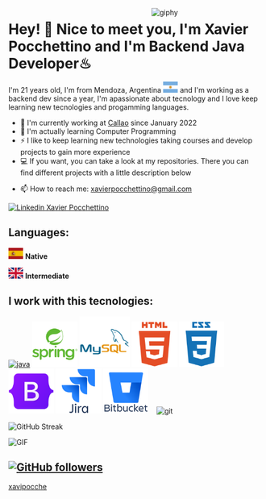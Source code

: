 [<img align='right' src="https://media.giphy.com/media/M9gbBd9nbDrOTu1Mqx/giphy.gif" width="220" alt="giphy">](https://t.me/voko_aleksey)

# Hey! 👋 Nice to meet you, I'm Xavier Pocchettino and I'm Backend Java Developer♨

I'm 21 years old, I'm from Mendoza, Argentina <img src="https://github.com/lipis/flag-icons/blob/main/flags/4x3/ar.svg" height="22"> and I'm working as a backend dev since a year, I'm apassionate about tecnology and I love keep learning new tecnologies and progamming languages.  

- 🔭 I'm currently working at <a href="https://callao.io/" target="_blank">Callao</a> since January 2022
- 🌱 I'm actually learning Computer Programming
- ⚡ I like to keep learning new technologies taking courses and develop projects to gain more experience
- 💻 If you want, you can take a look at my repositories. There you can find different projects with a little description below
<!-- - 👯 I'm looking to collaborate on ... -->
<!-- - 🤔 I'm looking for help with ... -->
<!-- - 💬 Ask me about ... -->
<!-- - 😄 Pronouns: ... -->
<!-- - ⚡ Fun fact: ... -->

- 📫 How to reach me: xavierpocchettino@gmail.com <br>
<a href="https://www.linkedin.com/in/xavier-pocchettino-529885201/">
  <img alt="Linkedin Xavier Pocchettino" src="https://img.shields.io/badge/linkedin-%230077B5.svg?style=for-the-badge&logo=linkedin&logoColor=white"/>
</a>

## Languages:
<p>
    <p> <img src="https://github.com/lipis/flag-icons/blob/main/flags/4x3/es.svg" height="22"> <strong>Native</strong> </p>
    <p> <img src="https://github.com/lipis/flag-icons/blob/main/flags/4x3/gb.svg" height="22"> <strong>Intermediate</strong> </p>
</p>

## I work with this tecnologies:

[<img src="https://cdn.iconscout.com/icon/free/png-128/java-2038875-1720088.png" alt="java" width="90">](https://docs.oracle.com/en/java/)
[<img src="https://github.com/devicons/devicon/blob/master/icons/spring/spring-original-wordmark.svg" alt="spring" width="90">](https://spring.io/)
[<img src="https://github.com/devicons/devicon/blob/master/icons/mysql/mysql-original-wordmark.svg" alt="mysql" width="100">](https://www.mysql.com/)
<img src="https://github.com/devicons/devicon/blob/master/icons/html5/html5-plain-wordmark.svg" alt="html5" width="90">
<img src="https://github.com/devicons/devicon/blob/master/icons/css3/css3-plain-wordmark.svg" alt="css3" width="90">
[<img src="https://github.com/devicons/devicon/blob/master/icons/bootstrap/bootstrap-original.svg" alt="bootstrap" width="90">](https://getbootstrap.com/)
[<img src="https://github.com/devicons/devicon/blob/master/icons/jira/jira-original-wordmark.svg" alt="jira" width="90">](https://www.atlassian.com/software/jira)
[<img src="https://github.com/devicons/devicon/blob/master/icons/bitbucket/bitbucket-original-wordmark.svg" alt="bitbucket" width="90">](https://www.atlassian.com/software/bitbucket)
<img src="" alt="" width="90">
<img src="" alt="" width="90">
<img src="" alt="" width="90">
<img src="https://raw.githubusercontent.com/jmnote/z-icons/master/svg/git.svg" alt="git" width="90">


![GitHub Streak](http://github-readme-streak-stats.herokuapp.com?user=xavipocche&theme=gotham&hide_border=true&date_format=M%20j%5B%2C%20Y%5D)


<img align="" alt="GIF" src="https://i.pinimg.com/originals/e4/26/70/e426702edf874b181aced1e2fa5c6cde.gif" width=300 height=200 />

[<img alt="GitHub followers" src="https://img.shields.io/github/followers/xavipocche?&logoColor=red&style=social">](https://github.com/xavipocche?tab=followers)
------

[xavipocche](https://github.com/xavipocche)
